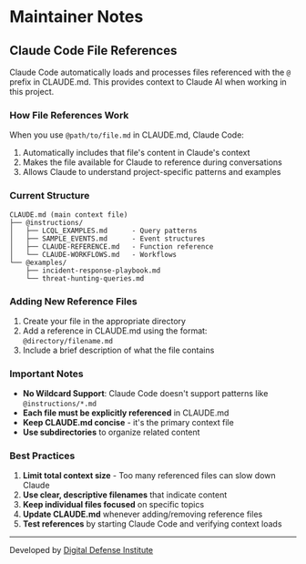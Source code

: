 # Maintainer Notes

## Claude Code File References

Claude Code automatically loads and processes files referenced with the `@` prefix in CLAUDE.md. This provides context to Claude AI when working in this project.

### How File References Work

When you use `@path/to/file.md` in CLAUDE.md, Claude Code:
1. Automatically includes that file's content in Claude's context
2. Makes the file available for Claude to reference during conversations
3. Allows Claude to understand project-specific patterns and examples

### Current Structure

```
CLAUDE.md (main context file)
├── @instructions/
│   ├── LCQL_EXAMPLES.md      - Query patterns
│   ├── SAMPLE_EVENTS.md      - Event structures
│   ├── CLAUDE-REFERENCE.md   - Function reference
│   └── CLAUDE-WORKFLOWS.md   - Workflows
└── @examples/
    ├── incident-response-playbook.md
    └── threat-hunting-queries.md
```

### Adding New Reference Files

1. Create your file in the appropriate directory
2. Add a reference in CLAUDE.md using the format: `@directory/filename.md`
3. Include a brief description of what the file contains

### Important Notes

- **No Wildcard Support**: Claude Code doesn't support patterns like `@instructions/*.md`
- **Each file must be explicitly referenced** in CLAUDE.md
- **Keep CLAUDE.md concise** - it's the primary context file
- **Use subdirectories** to organize related content

### Best Practices

1. **Limit total context size** - Too many referenced files can slow down Claude
2. **Use clear, descriptive filenames** that indicate content
3. **Keep individual files focused** on specific topics
4. **Update CLAUDE.md** whenever adding/removing reference files
5. **Test references** by starting Claude Code and verifying context loads

---

Developed by [Digital Defense Institute](https://digitaldefenseinstitute.com)